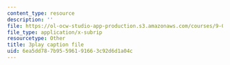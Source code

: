 ```yaml
---
content_type: resource
description: ''
file: https://ol-ocw-studio-app-production.s3.amazonaws.com/courses/9-00sc-introduction-to-psychology-fall-2011/6ea5dd787b95596191663c92d6d1a04c_zPPsdsAQBx4.vtt
file_type: application/x-subrip
resourcetype: Other
title: 3play caption file
uid: 6ea5dd78-7b95-5961-9166-3c92d6d1a04c
---
```

